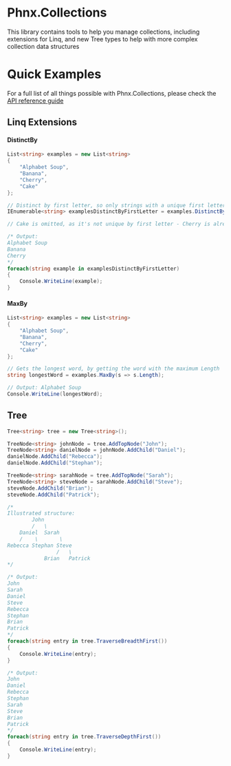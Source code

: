 # Phnx.Collections

This library contains tools to help you manage collections, including extensions for Linq, and new Tree types to help with more complex collection data structures

# Quick Examples

For a full list of all things possible with Phnx.Collections, please check the [API reference guide](https://phoenix-apps.github.io/Phnx-Wiki/api/Phnx.Collections.html)

## Linq Extensions

#### DistinctBy
```cs
List<string> examples = new List<string>
{
    "Alphabet Soup",
    "Banana",
    "Cherry",
    "Cake"
};

// Distinct by first letter, so only strings with a unique first letter are preserved
IEnumerable<string> examplesDistinctByFirstLetter = examples.DistinctBy(s => s[0]);

// Cake is omitted, as it's not unique by first letter - Cherry is already present with a first letter of C

/* Output:
Alphabet Soup
Banana
Cherry
*/
foreach(string example in examplesDistinctByFirstLetter)
{
    Console.WriteLine(example);
}
```

#### MaxBy
```cs
List<string> examples = new List<string>
{
    "Alphabet Soup",
    "Banana",
    "Cherry",
    "Cake"
};

// Gets the longest word, by getting the word with the maximum Length
string longestWord = examples.MaxBy(s => s.Length);

// Output: Alphabet Soup
Console.WriteLine(longestWord);
```

## Tree
```cs
Tree<string> tree = new Tree<string>();

TreeNode<string> johnNode = tree.AddTopNode("John");
TreeNode<string> danielNode = johnNode.AddChild("Daniel");
danielNode.AddChild("Rebecca");
danielNode.AddChild("Stephan");

TreeNode<string> sarahNode = tree.AddTopNode("Sarah");
TreeNode<string> steveNode = sarahNode.AddChild("Steve");
steveNode.AddChild("Brian");
steveNode.AddChild("Patrick");

/*
Illustrated structure:
        John
        /   \
    Daniel  Sarah
    /    \       \
Rebecca Stephan Steve
                /   \
            Brian   Patrick
*/

/* Output:
John
Sarah
Daniel
Steve
Rebecca
Stephan
Brian
Patrick
*/
foreach(string entry in tree.TraverseBreadthFirst())
{
    Console.WriteLine(entry);
}

/* Output:
John
Daniel
Rebecca
Stephan
Sarah
Steve
Brian
Patrick
*/
foreach(string entry in tree.TraverseDepthFirst())
{
    Console.WriteLine(entry);
}
```